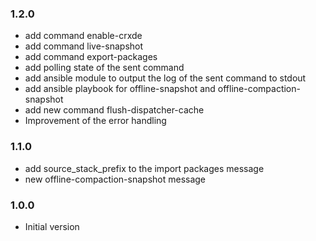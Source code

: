 ### 1.2.0
 * add command enable-crxde
 * add command live-snapshot
 * add command export-packages
 * add polling state of the sent command
 * add ansible module to output the log of the sent command to stdout
 * add ansible playbook for offline-snapshot and offline-compaction-snapshot
 * add new command flush-dispatcher-cache
 * Improvement of the error handling

### 1.1.0
* add source_stack_prefix to the import packages message
* new offline-compaction-snapshot message

### 1.0.0
* Initial version
